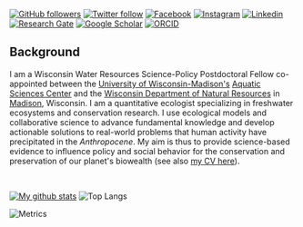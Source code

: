 
<!--
**bmait101/bmait101** is a ✨ _special_ ✨ repository because its `README.md` (this file) appears on your GitHub profile.
-->

[![GitHub followers](https://img.shields.io/github/followers/bmait101?label=Follow&style=flat-square&logo=github&logoColor=white&colorB=0C0504)](https://github.com/login?return_to=%2Fbmait101)
[![Twitter follow](https://img.shields.io/twitter/follow/BryanMaitland?label=%20%40BryanMaitland&style=flat-square&labelColor=2E7DEF&logo=twitter&logoColor=white&colorB=0D47A1)](https://twitter.com/BryanMaitland)
[![Facebook](https://img.shields.io/badge/-Facebook-blue.svg?style=flat-square&logo=facebook&logoColor=white&colorB=0E55DA&labelColor=210EDA)](https://www.facebook.com/bryan.maitland)
[![Instagram](https://img.shields.io/badge/-Instagram-red.svg?style=flat-square&logo=instagram&logoColor=white&colorB=C41230&labelColor=BA22F7)](https://www.instagram.com/bryan.maitland/)
[![Linkedin](https://img.shields.io/badge/-Linkedin-blue.svg?style=flat-square&logo=linkedin&logoColor=white&colorB=0E55DA&labelColor=210EDA)](https://www.linkedin.com/in/cjabradshaw/)
[![Research Gate](https://img.shields.io/badge/-Research%20Gate-green.svg?style=flat-square&logo=researchgate&logoColor=white&colorB=616161&labelColor=00BFA5)](https://www.researchgate.net/profile/Bryan-Maitland)
[![Google Scholar](https://img.shields.io/badge/-Google%20Scholar-blue.svg?style=flat-square&logo=googlescholar&logoColor=white&colorB=2E7DEF&labelColor=2ECFEF)](https://scholar.google.ca/citations?hl=en&user=tGn-FzAAAAAJ&view_op=list_works&sortby=pubdate)
[![ORCID](https://img.shields.io/badge/-ORCID-green.svg?style=flat-square&logo=orcid&logoColor=white&colorB=71DA0E&labelColor=0EDA11)](https://orcid.org/0000-0002-4491-5064)


## Background

I am a Wisconsin Water Resources Science-Policy Postdoctoral Fellow co-appointed between the [University of Wisconsin-Madison's](https://www.wisc.edu/) [Aquatic Sciences Center](https://aqua.wisc.edu/) and the [Wisconsin Department of Natural Resources](https://dnr.wisconsin.gov/) in [Madison](https://www.google.com/maps/place/Madison,+WI/@43.0849081,-89.5465015,11z/data=!3m1!4b1!4m5!3m4!1s0x8806536d3a2019ff:0x4e0cfcb5ba484198!8m2!3d43.0721661!4d-89.4007501), Wisconsin. I am a quantitative ecologist specializing in freshwater ecosystems and conservation research. I use ecological models and collaborative science to advance fundamental knowledge and develop actionable solutions to real-world problems that human activity have precipitated in the *Anthropocene*. My aim is thus to provide science-based evidence to influence policy and social behavior for the conservation and preservation of our planet's biowealth (see also [my CV here](https://bryan-m-maitland.netlify.app/uploads/cv.pdf)). 

<br>

[![My github stats](https://github-readme-stats.vercel.app/api?username=bmait101&count_private=true&show_icons=true&theme=default)](https://github.com/anuraghazra/github-readme-stats)
![Top Langs](https://github-readme-stats.vercel.app/api/top-langs/?username=bmait101&langs_count=4&layout=compact&theme=default)

![Metrics](https://metrics.lecoq.io/bmait101?template=classic&config.timezone=USA%2FChicago)